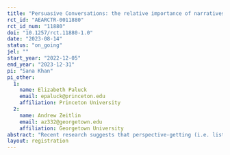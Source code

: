 ```yaml
---
title: "Persuasive Conversations: the relative importance of narratives and a non-judgmental exchange for reducing exclusionary attitudes"
rct_id: "AEARCTR-0011880"
rct_id_num: "11880"
doi: "10.1257/rct.11880-1.0"
date: "2023-08-14"
status: "on_going"
jel: ""
start_year: "2022-12-05"
end_year: "2023-12-31"
pi: "Sana Khan"
pi_other:
  1:
    name: Elizabeth Paluck
    email: epaluck@princeton.edu
    affiliation: Princeton University
  2:
    name: Andrew Zeitlin
    email: az332@georgetown.edu
    affiliation: Georgetown University
abstract: "Recent research suggests that perspective-getting (i.e. listening to the personal narrative of another) when embedded in a bundled intervention improves feelings towards minoritized others and reduces exclusionary attitudes towards them in real world settings. These bundled interventions, however, contain other psychological components, such as creating an opportunity for introspection and sharing of one's own perspective or story or creating a non-judgmental environment for an exchange of perspectives, which could have an independent impact on feelings towards the other or on prejudicial attitudes. In the current study, we investigate the impact of three different stand-alone psychological interventions (perspective-getting; analogic perspective-taking, i.e. sharing one's own related experience or story to understand the perspective of the other; and, an exchange of reasons/perspectives in a non-judgmental environment) relative to a control group and to one another to understand the absolute and relative importance of narrative and of a non-judgmental exchange for prejudice reduction towards refugees. The setting for our study is Nairobi, Kenya. We examine the impact of these interventions on feelings and attitudes towards refugees as our primary outcomes of interest immediately after the intervention and 3 and 6 months from when the intervention is administered."
layout: registration
---
```



